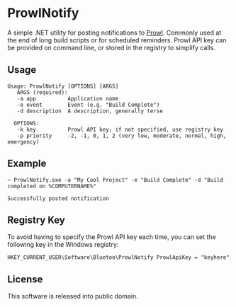 # ProwlNotify
A simple .NET utility for posting notifications to [Prowl][prowlurl]. Commonly used at the end of long build scripts or for scheduled reminders. Prowl API key can be provided on command line, or stored in the registry to simplify calls.

## Usage
    Usage: ProwlNotify [OPTIONS] [ARGS]
       ARGS (required):
       -a app          Application name
       -e event        Event (e.g. "Build Complete")
       -d description  A description, generally terse
    
      OPTIONS:
       -k key          Prowl API key; if not specified, use registry key
       -p priority     -2, -1, 0, 1, 2 (very low, moderate, normal, high, emergency)

## Example

    ~ ProwlNotify.exe -a "My Cool Project" -e "Build Complete" -d "Build completed on %COMPUTERNAME%"
    
    Successfully posted notification

## Registry Key
To avoid having to specify the Prowl API key each time, you can set the following key in the Windows registry:

    HKEY_CURRENT_USER\Software\Bluetoo\ProwlNotify ProwlApiKey = "keyhere"

## License
This software is released into public domain.


[prowlurl]: http://www.prowlapp.com/

